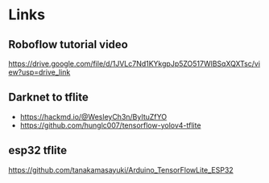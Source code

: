 # Links

## Roboflow tutorial video
https://drive.google.com/file/d/1JVLc7Nd1KYkgpJp5ZO517WlBSqXQXTsc/view?usp=drive_link

## Darknet to tflite
 * https://hackmd.io/@WesleyCh3n/ByItuZfYO
 * https://github.com/hunglc007/tensorflow-yolov4-tflite
## esp32 tflite
https://github.com/tanakamasayuki/Arduino_TensorFlowLite_ESP32
